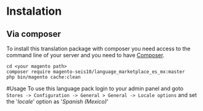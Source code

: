 # Instalation
## Via composer
To install this translation package with composer you need access to the command line of your server and you need to have [Composer](https://getcomposer.org).
```
cd <your magento path>
composer require magento-seis10/language_marketplace_es_mx:master
php bin/magento cache:clean
```
#Usage
To use this language pack login to your admin panel and goto `Stores -> Configuration -> General > General -> Locale options` and set the '*locale*' option as '*Spanish (Mexico)*'
